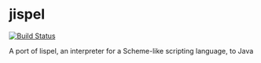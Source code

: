 jispel
======

[![Build Status](https://travis-ci.org/misaure/jispel.svg?branch=master)](https://travis-ci.org/misaure/jispel)

A port of lispel, an interpreter for a Scheme-like scripting language, to Java
